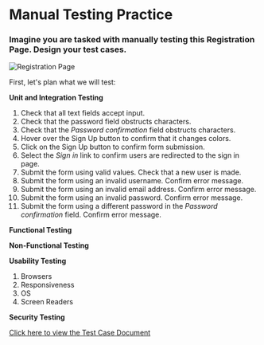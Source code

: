 # Manual Testing Practice

### Imagine you are tasked with manually testing this Registration Page. Design your test cases.

![Registration Page](https://raw.githubusercontent.com/nour-d/manual-testing-practice/main/images/registration-page.png "Registration Page")

First, let's plan what we will test:

**Unit and Integration Testing**
1. Check that all text fields accept input.
2. Check that the password field obstructs characters.
3. Check that the *Password confirmation* field obstructs characters.
4. Hover over the Sign Up button to confirm that it changes colors.
5. Click on the Sign Up button to confirm form submission.
6. Select the *Sign in* link to confirm users are redirected to the sign in page.
7. Submit the form using valid values. Check that a new user is made.
8. Submit the form using an invalid username. Confirm error message.
9. Submit the form using an invalid email address. Confirm error message.
10. Submit the form using an invalid password. Confirm error message.
11. Submit the form using a different password in the *Password confirmation* field. Confirm error message.

**Functional Testing**

**Non-Functional Testing**

**Usability Testing**
1. Browsers
2. Responsiveness
3. OS
4. Screen Readers

**Security Testing**

[Click here to view the Test Case Document](../notes/sdlc.md)